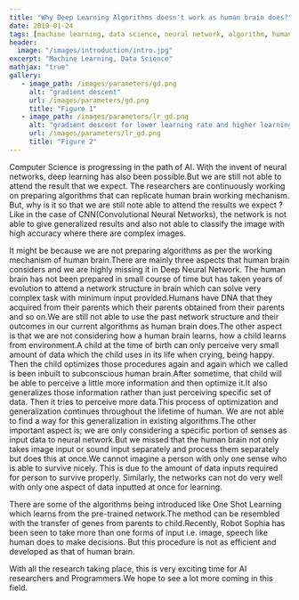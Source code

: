 ```yaml
---
title: "Why Deep Learning Algorithms doesn't work as human brain does?"
date: 2019-01-24
tags: [machine learning, data science, neural network, algorithm, human brain]
header:
  image: "/images/introduction/intro.jpg"
excerpt: "Machine Learning, Data Science"
mathjax: "true"
gallery:
   - image_path: /images/parameters/gd.png
     alt: "gradient descent"
     url: /images/parameters/gd.png
     title: "Figure 1"
   - image_path: /images/parameters/lr_gd.png
     alt: "gradient descent for lower learning rate and higher learning rate"
     url: /images/parameters/lr_gd.png
     title: "Figure 2"
---
```


Computer Science is progressing in the path of AI. With the invent of neural networks, deep learning has also been possible.But we are still not able to attend the result that we expect. The researchers are continuously working on preparing algorithms that can replicate human brain working mechanism. But, why is it so that we are still note able to attend the results we expect ? Like in the case of CNN(Convolutional Neural Networks), the network is not able to give generalized results and also not able to classify the image with high accuracy where there are complex images.

It might be because we are not preparing algorithms as per the working mechanism of human brain.There are mainly three aspects that human brain considers and we are highly missing it in Deep Neural Network. The human brain has not been prepared in small course of time but has taken years of evolution to attend a network structure in brain which can solve very complex task with minimum input provided.Humans have DNA that they acquired from their parents which their parents obtained from their parents and so on.We are still not able to use the past network structure and their outcomes in our current algorithms as human brain does.The other aspect is that we are not considering how a human brain learns, how a child learns from environment.A child at the time of birth can only perceive very small amount of data which the child uses in its life when crying, being happy. Then the child optimizes those procedures again and again which we called is been inbuilt to subconscious human brain.After sometime, that child will be able to perceive a little more information and then optimize it.It also generalizes those information rather than just perceiving specific set of data. Then it tries to perceive more data.This process of optimization and generalization continues throughout the lifetime of human. We are not able to find a way for this generalization in existing algorithms.The other important aspect is; we are only considering a specific portion of senses as input data to neural network.But we missed that the human brain not only takes image input or sound input separately and process them separately but does this at once.We cannot imagine a person with only one sense who is able to survive nicely. This is due to the amount of data inputs required for person to survive properly. Similarly, the networks can not do very well with only one aspect of data inputted at once for learning.

There are some of the algorithms being introduced like One Shot Learning which learns from the pre-trained network.The method can be resembled with the transfer of genes from parents to child.Recently, Robot Sophia has been seen to take more than one forms of input i.e. image, speech like human does to make decisions. But this procedure is not as efficient and developed as that of human brain.

With all the research taking place, this is very exciting time for AI researchers and Programmers.We hope to see a lot more coming in this field.

